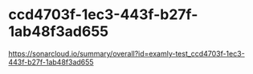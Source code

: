 # ccd4703f-1ec3-443f-b27f-1ab48f3ad655
https://sonarcloud.io/summary/overall?id=examly-test_ccd4703f-1ec3-443f-b27f-1ab48f3ad655
